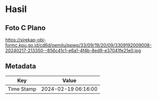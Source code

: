 # Hasil

## Foto C Plano

https://sirekap-obj-formc.kpu.go.id/cd6d/pemilu/ppwp/33/09/19/20/09/3309192009008-20240217-213350--856c41c1-e6a1-4f4b-8ed9-e37041fe21e0.jpg


## Metadata

| Key        | Value               |
| ---------- | ------------------- |
| Time Stamp | 2024-02-19 06:16:00 |



